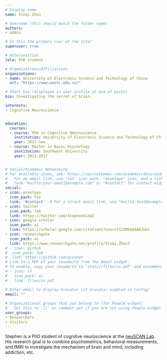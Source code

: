 ```yaml
---
# Display name
name: Xinqi Zhou

# Username (this should match the folder name)
authors:
- admin

# Is this the primary user of the site?
superuser: true

# Role/position
role: PhD student

# Organizations/Affiliations
organizations:
- name: University of Electronic Science and Technology of China
  url: "https://www.uestc.edu.cn/"

# Short bio (displayed in user profile at end of posts)
bio: Investigating the secret of brain.

interests:
- Cognitive Neuroscience


education:
  courses:
  - course: PhD in Cognitive Neuroscience
    institution: University of Electronic Science and Technology of China
    year: 2017-now
  - course: Master in Basic Psychology
    institution: Southwest University
    year: 2013-2017


# Social/Academic Networking
# For available icons, see: https://sourcethemes.com/academic/docs/widgets/#icons
#   For an email link, use "fas" icon pack, "envelope" icon, and a link in the
#   form "mailto:your-email@example.com" or "#contact" for contact widget.
social:
- icon: envelope
  icon_pack: fas
  link: '#contact'  # For a direct email link, use "mailto:test@example.org".
- icon: twitter
  icon_pack: fab
  link: https://twitter.com/StephenXinQZ
- icon: google-scholar
  icon_pack: ai
  link: https://scholar.google.com/citations?user=t15ZMkQAAAAJ&hl
- icon: researchgate
  icon_pack: ai
  link: https://www.researchgate.net/profile/Xinqi_Zhou3
# - icon: github
#  icon_pack: fab
#  link: https://github.com/gcushen
# Link to a PDF of your resume/CV from the About widget.
# To enable, copy your resume/CV to `static/files/cv.pdf` and uncomment the lines below.  
# - icon: cv
#   icon_pack: ai
#   link: files/cv.pdf

# Enter email to display Gravatar (if Gravatar enabled in Config)
email: ""
  
# Organizational groups that you belong to (for People widget)
#   Set this to `[]` or comment out if you are not using People widget.  
user_groups:
- Researchers
- Visitors
---
```


Stephen is a PhD student of cognitive neuroscience at the [neuSCAN Lab](www.neuscan.org). His research goal is to combine psychometrics, behavioral measurements, and fMRI to investigate the mechanism of brain and mind, including addiction, etc. 

